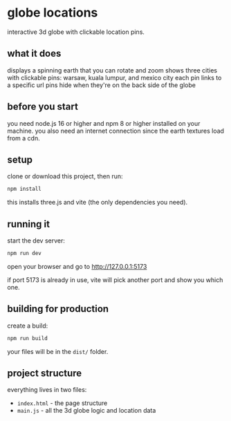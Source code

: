 # globe locations

interactive 3d globe with clickable location pins.

## what it does

displays a spinning earth that you can rotate and zoom
shows three cities with clickable pins: warsaw, kuala lumpur, and mexico city
each pin links to a specific url
pins hide when they're on the back side of the globe

## before you start

you need node.js 16 or higher and npm 8 or higher installed on your machine.
you also need an internet connection since the earth textures load from a cdn.

## setup

clone or download this project, then run:

```bash
npm install
```

this installs three.js and vite (the only dependencies you need).

## running it

start the dev server:

```bash
npm run dev
```

open your browser and go to http://127.0.0.1:5173

if port 5173 is already in use, vite will pick another port and show you which one.

## building for production

create a build:

```bash
npm run build
```

your files will be in the `dist/` folder.

## project structure

everything lives in two files:
- `index.html` - the page structure
- `main.js` - all the 3d globe logic and location data

